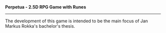 **Perpetua - 2.5D RPG Game with Runes**
****
The development of this game is intended to be the main focus of Jan Markus Rokka's bachelor's thesis.